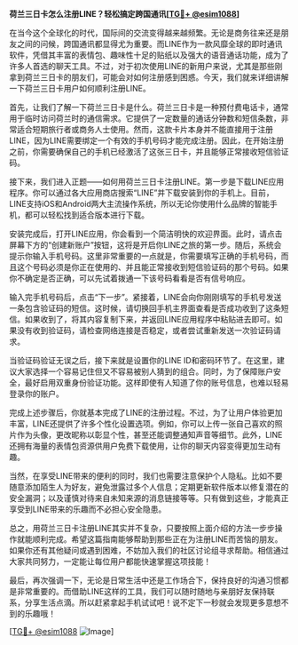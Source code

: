 **荷兰三日卡怎么注册LINE？轻松搞定跨国通讯[[TG💪+ @esim1088](https://t.me/s/esim1088)]**

在当今这个全球化的时代，国际间的交流变得越来越频繁。无论是商务往来还是朋友之间的问候，跨国通讯都显得尤为重要。而LINE作为一款风靡全球的即时通讯软件，凭借其丰富的表情包、趣味性十足的贴纸以及强大的语音通话功能，成为了许多人首选的聊天工具。不过，对于初次使用LINE的新用户来说，尤其是那些刚拿到荷兰三日卡的朋友们，可能会对如何注册感到困惑。今天，我们就来详细讲解一下荷兰三日卡用户如何顺利注册LINE。

首先，让我们了解一下荷兰三日卡是什么。荷兰三日卡是一种预付费电话卡，通常用于临时访问荷兰时的通信需求。它提供了一定数量的通话分钟数和短信条数，非常适合短期旅行者或商务人士使用。然而，这款卡片本身并不能直接用于注册LINE，因为LINE需要绑定一个有效的手机号码才能完成注册。因此，在开始注册之前，你需要确保自己的手机已经激活了这张三日卡，并且能够正常接收短信验证码。

接下来，我们进入正题——如何用荷兰三日卡注册LINE。第一步是下载LINE应用程序。你可以通过各大应用商店搜索“LINE”并下载安装到你的手机上。目前，LINE支持iOS和Android两大主流操作系统，所以无论你使用什么品牌的智能手机，都可以轻松找到适合版本进行下载。

安装完成后，打开LINE应用，你会看到一个简洁明快的欢迎界面。此时，请点击屏幕下方的“创建新账户”按钮，这将是开启你LINE之旅的第一步。随后，系统会提示你输入手机号码。这里非常重要的一点就是，你需要填写正确的手机号码，而且这个号码必须是你正在使用的、并且能正常接收到短信验证码的那个号码。如果你不确定是否正确，可以先试着拨通一下该号码看看是否有信号响应。

输入完手机号码后，点击“下一步”。紧接着，LINE会向你刚刚填写的手机号发送一条包含验证码的短信。这时候，请切换回手机主界面查看是否成功收到了这条短信。如果收到了，将其内容复制下来，并返回LINE应用程序中粘贴进去即可。如果没有收到验证码，请检查网络连接是否稳定，或者尝试重新发送一次验证码请求。

当验证码验证无误之后，接下来就是设置你的LINE ID和密码环节了。在这里，建议大家选择一个容易记住但又不容易被别人猜到的组合。同时，为了保障账户安全，最好启用双重身份验证功能。这样即使有人知道了你的账号信息，也难以轻易登录你的账户。

完成上述步骤后，你就基本完成了LINE的注册过程。不过，为了让用户体验更加丰富，LINE还提供了许多个性化设置选项。例如，你可以上传一张自己喜欢的照片作为头像，更改昵称以彰显个性，甚至还能调整通知声音等细节。此外，LINE还拥有海量的表情包资源供用户免费下载使用，让你的聊天内容变得更加生动有趣。

当然，在享受LINE带来的便利的同时，我们也需要注意保护个人隐私。比如不要随意添加陌生人为好友，避免泄露过多个人信息；定期更新软件版本以修复潜在的安全漏洞；以及谨慎对待来自未知来源的消息链接等等。只有做到这些，才能真正享受到LINE带来的乐趣而不必担心安全隐患。

总之，用荷兰三日卡注册LINE其实并不复杂，只要按照上面介绍的方法一步步操作就能顺利完成。希望这篇指南能够帮助到那些正在为注册LINE而苦恼的朋友。如果你还有其他疑问或遇到困难，不妨加入我们的社区讨论组寻求帮助。相信通过大家共同努力，一定能让每位用户都能快速掌握这项技能！

最后，再次强调一下，无论是日常生活中还是工作场合下，保持良好的沟通习惯都是非常重要的。而借助LINE这样的工具，我们可以随时随地与亲朋好友保持联系，分享生活点滴。所以赶紧拿起手机试试吧！说不定下一秒就会发现更多意想不到的乐趣哦！

[[TG💪+ @esim1088](https://t.me/s/esim1088) ![Image](https://i.postimg.cc/4NQfJmqS/Snipaste-2025-05-13-00-14-12.png)]